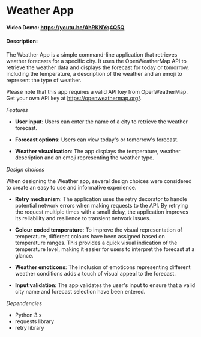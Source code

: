 # Weather App
#### Video Demo:  https://youtu.be/AhRKNYq4Q5Q
#### Description:

The Weather App is a simple command-line application that retrieves weather forecasts for a specific city. It uses the OpenWeatherMap API to retrieve the weather data and displays the forecast for today or tomorrow, including the temperature, a description of the weather and an emoji to represent the type of weather.

Please note that this app requires a valid API key from OpenWeatherMap. Get your own API key at https://openweathermap.org/.

*Features*

- **User input**: Users can enter the name of a city to retrieve the weather forecast.

- **Forecast options**: Users can view today's or tomorrow's forecast.

- **Weather visualisation**: The app displays the temperature, weather description and an emoji representing the weather type.

*Design choices*

When designing the Weather app, several design choices were considered to create an easy to use and informative experience.

- **Retry mechanism**: The application uses the retry decorator to handle potential network errors when making requests to the API. By retrying the request multiple times with a small delay, the application improves its reliability and resilience to transient network issues.

- **Colour coded temperature**: To improve the visual representation of temperature, different colours have been assigned based on temperature ranges. This provides a quick visual indication of the temperature level, making it easier for users to interpret the forecast at a glance.

- **Weather emoticons**: The inclusion of emoticons representing different weather conditions adds a touch of visual appeal to the forecast. 

- **Input validation**: The app validates the user's input to ensure that a valid city name and forecast selection have been entered. 

*Dependencies*

- Python 3.x
- requests library
- retry library

